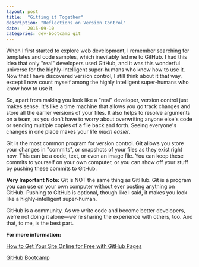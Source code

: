 ```yaml
---
layout: post
title:  "Gitting it Together"
description: "Reflections on Version Control"
date:   2015-09-10
categories: dev-bootcamp git
---
```


When I first started to explore web development, I remember searching for templates and code samples, which inevitably led me to GitHub.  I had this idea that only "real" developers used GitHub, and it was this wonderful universe for the highly-intelligent super-humans who know how to use it.  Now that I have discovered version control, I still think about it that way, except I now count myself among the highly intelligent super-humans who know how to use it.

So, apart from making you look like a "real" developer, version control just makes sense.  It's like a time machine that allows you go track changes and store all the earlier versions of your files. It also helps to resolve arguments on a team, as you don't have to worry about overwriting anyone else's code or sending multiple copies of a file back and forth.  Seeing everyone's changes in one place makes your life *much easier*.

Git is the most common program for version control.  Git allows you store your changes in "commits", or snapshots of your files as they exist right now.  This can be a code, text, or even an image file.  You can keep these commits to yourself on your own computer, or you can show off your stuff by pushing these commits to GitHub.

**Very Important Note:** Git is NOT the same thing as GitHub.  Git is a program you can use on your own computer without ever posting anything on GitHub.  Pushing to GitHub is optional, though like I said, it makes you look like a highly-intelligent super-human.

GitHub is a community.  As we write code and become better developers, we're not doing it alone—we're sharing the experience with others, too.  And that, to me, is the best part.

**For more information:**

[How to Get Your Site Online for Free with GitHub Pages](http://learntocodewith.me/tutorials/github-pages/)

[GitHub Bootcamp](https://help.github.com/categories/bootcamp/)
